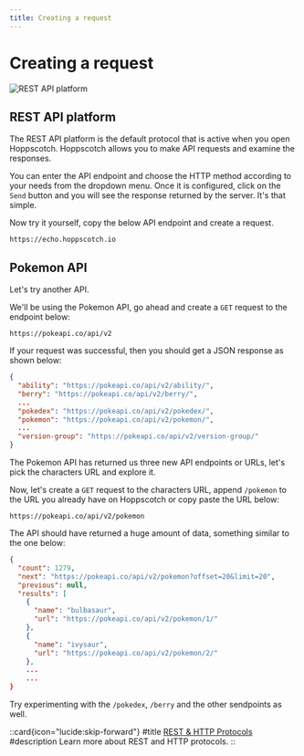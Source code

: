 ```yaml
---
title: Creating a request
---
```


# Creating a request

![REST API platform](/images/getting-started/rest/rest-api-get-req.gif)

## REST API platform

The REST API platform is the default protocol that is active when you open Hoppscotch. Hoppscotch allows you to make API requests and examine the responses.

You can enter the API endpoint and choose the HTTP method according to your needs from the dropdown menu.
Once it is configured, click on the `Send` button and you will see the response returned by the server. It's that simple.

Now try it yourself, copy the below API endpoint and create a request.

```text
https://echo.hoppscotch.io
```

## Pokemon API

Let's try another API.

We'll be using the Pokemon API, go ahead and create a `GET` request to the endpoint below:

```text
https://pokeapi.co/api/v2
```

If your request was successful, then you should get a JSON response as shown below:

```json
{
  "ability": "https://pokeapi.co/api/v2/ability/",
  "berry": "https://pokeapi.co/api/v2/berry/",
  ...
  "pokedex": "https://pokeapi.co/api/v2/pokedex/",
  "pokemon": "https://pokeapi.co/api/v2/pokemon/",
  ...
  "version-group": "https://pokeapi.co/api/v2/version-group/"
}
```

The Pokemon API has returned us three new API endpoints or URLs, let's pick the characters URL and explore it.

Now, let's create a `GET` request to the characters URL, append `/pokemon` to the URL you already have on Hoppscotch or copy paste the URL below:

```text
https://pokeapi.co/api/v2/pokemon
```

The API should have returned a huge amount of data, something similar to the one below:

```json
{
  "count": 1279,
  "next": "https://pokeapi.co/api/v2/pokemon?offset=20&limit=20",
  "previous": null,
  "results": [
    {
      "name": "bulbasaur",
      "url": "https://pokeapi.co/api/v2/pokemon/1/"
    },
    {
      "name": "ivysaur",
      "url": "https://pokeapi.co/api/v2/pokemon/2/"
    },
    ...
    ...
}
```

Try experimenting with the `/pokedex`, `/berry` and the other sendpoints as well.

::card{icon="lucide:skip-forward"}
#title
[REST & HTTP Protocols](/documentation/protocols/rest)
#description
Learn more about REST and HTTP protocols.
::
